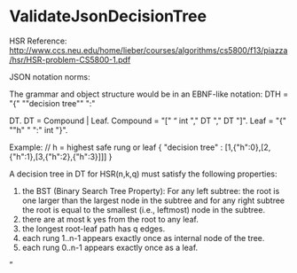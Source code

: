 ValidateJsonDecisionTree
========================

HSR Reference:
http://www.ccs.neu.edu/home/lieber/courses/algorithms/cs5800/f13/piazza/hsr/HSR-problem-CS5800-1.pdf

JSON notation norms:

The grammar and object structure would be in an EBNF-like notation:
DTH = "{" "\"decision tree\"" ":" <dt> DT.
DT = Compound | Leaf.
Compound = "[" <q> int "," <yes> DT "," <no> DT "]".
Leaf = "{" "\"h\" " ":" <leaf> int "}".

Example:
// h = highest safe rung or leaf
{ "decision tree" :
[1,{"h":0},[2,{"h":1},[3,{"h":2},{"h":3}]]]
}

A decision tree in DT for HSR(n,k,q) must satisfy the following properties:
1) the BST (Binary Search Tree Property): For any left subtree: the root is one larger than 
the largest node in the subtree and for any right subtree the root is equal to the smallest 
(i.e., leftmost) node in the subtree.
2) there are at most k yes from the root to any leaf.
3) the longest root-leaf path has q edges.
4) each rung 1..n-1 appears exactly once as internal node of the tree.
5) each rung 0..n-1 appears exactly once as a leaf.



